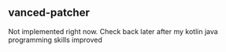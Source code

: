 ## vanced-patcher

Not implemented right now. Check back later after my kotlin java programming skills improved 
